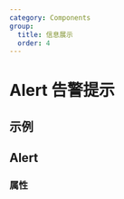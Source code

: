 ```yaml
---
category: Components
group:
  title: 信息展示
  order: 4
---
```

# Alert 告警提示

## 示例

<code src="./demo/base.tsx"></code>

## Alert

### 属性

<API id="Alert"></API>
